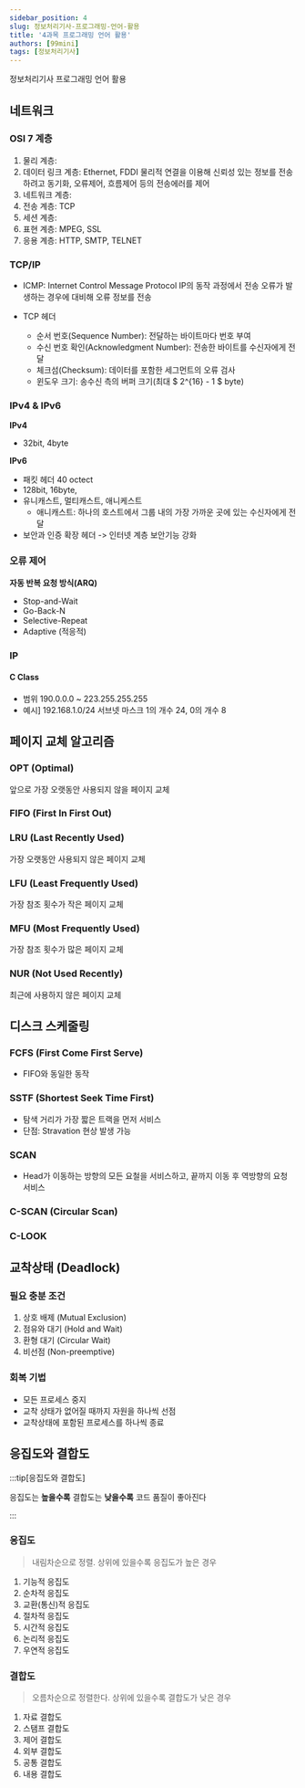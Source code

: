 ```yaml
---
sidebar_position: 4
slug: 정보처리기사-프로그래밍-언어-활용
title: '4과목 프로그래밍 언어 활용'
authors: [99mini]
tags: [정보처리기사]
---
```


정보처리기사 프로그래밍 언어 활용

<!-- truncate -->

## 네트워크

### OSI 7 계층

1. 물리 계층:
2. 데이터 링크 계층: Ethernet, FDDI
   물리적 연결을 이용해 신뢰성 있는 정보를 전송하려고 동기화, 오류제어, 흐름제어 등의 전송에러를 제어
3. 네트워크 계층:
4. 전송 계층: TCP
5. 세션 계층:
6. 표현 계층: MPEG, SSL
7. 응용 계층: HTTP, SMTP, TELNET

### TCP/IP

- ICMP: Internet Control Message Protocol
  IP의 동작 과정에서 전송 오류가 발생하는 경우에 대비해 오류 정보를 전송

- TCP 헤더
  - 순서 번호(Sequence Number): 전달하는 바이트마다 번호 부여
  - 수신 번호 확인(Acknowledgment Number): 전송한 바이트를 수신자에게 전달
  - 체크섬(Checksum): 데이터를 포함한 세그먼트의 오류 검사
  - 윈도우 크기: 송수신 측의 버퍼 크기(최대 $ 2^{16} - 1 $ byte)

### IPv4 & IPv6

**IPv4**

- 32bit, 4byte

**IPv6**

- 패킷 헤더 40 octect
- 128bit, 16byte,
- 유니캐스트, 멀티캐스트, 애니케스트
  - 애니캐스트: 하나의 호스트에서 그룹 내의 가장 가까운 곳에 있는 수신자에게 전달
- 보안과 인증 확장 헤더 -> 인터넷 계층 보안기능 강화

### 오류 제어

**자동 반복 요청 방식(ARQ)**

- Stop-and-Wait
- Go-Back-N
- Selective-Repeat
- Adaptive (적응적)

### IP

#### C Class

- 범위 190.0.0.0 ~ 223.255.255.255
- 예시] 192.168.1.0/24
  서브넷 마스크 1의 개수 24, 0의 개수 8

## 페이지 교체 알고리즘

### OPT (Optimal)

앞으로 가장 오랫동안 사용되지 않을 페이지 교체

### FIFO (First In First Out)

### LRU (Last Recently Used)

가장 오랫동안 사용되지 않은 페이지 교체

### LFU (Least Frequently Used)

가장 참조 횟수가 작은 페이지 교체

### MFU (Most Frequently Used)

가장 참조 횟수가 많은 페이지 교체

### NUR (Not Used Recently)

최근에 사용하지 않은 페이지 교체

## 디스크 스케줄링

### FCFS (First Come First Serve)

- FIFO와 동일한 동작

### SSTF (Shortest Seek Time First)

- 탐색 거리가 가장 짧은 트랙을 먼저 서비스
- 단점: Stravation 현상 발생 가능

### SCAN

- Head가 이동하는 방향의 모든 요철을 서비스하고, 끝까지 이동 후 역방향의 요청 서비스

### C-SCAN (Circular Scan)

### C-LOOK

## 교착상태 (Deadlock)

### 필요 충분 조건

1. 상호 배제 (Mutual Exclusion)
2. 점유와 대기 (Hold and Wait)
3. 환형 대기 (Circular Wait)
4. 비선점 (Non-preemptive)

### 회복 기법

- 모든 프로세스 중지
- 교착 상태가 없어질 때까지 자원을 하나씩 선점
- 교착상태에 포함된 프로세스를 하나씩 종료

## 응집도와 결합도

:::tip[응집도와 결합도]

응집도는 **높을수록** 결합도는 **낮을수록** 코드 품질이 좋아진다

:::

### 응집도

> 내림차순으로 정렬. 상위에 있을수록 응집도가 높은 경우

1. 기능적 응집도
2. 순차적 응집도
3. 교환(통신)적 응집도
4. 절차적 응집도
5. 시간적 응집도
6. 논리적 응집도
7. 우연적 응집도

### 결합도

> 오름차순으로 정렬한다. 상위에 있을수록 결합도가 낮은 경우

1. 자료 결합도
2. 스탬프 결합도
3. 제어 결합도
4. 외부 결합도
5. 공통 결합도
6. 내용 결합도
